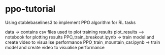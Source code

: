 # ppo-tutorial
Using stablebaselines3 to implement PPO algorithm for RL tasks

data -> contains csv files used to plot training results
plot_results --> notebook for plotting results
PPO_train_breakout.ipynb -> train model and create video to visualise performance
PPO_train_mountain_car.ipynb -> train model and create video to visualise performance
